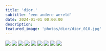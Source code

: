 ```yaml
---
title: 'dior.'
subtitle: 'een andere wereld'
date: 2024-01-01 00:00:00
description: 
featured_image: 'photos/dior/dior_010.jpg'
---
```



<div class="gallery" data-columns="3">
    <img src="/photos/dior/dior_001.jpg">
    <img src="/photos/dior/dior_010.jpg">
    <img src="/photos/dior/dior_002.jpg">
    <img src="/photos/dior/dior_007.jpg">
    <img src="/photos/dior/dior_005.jpg">
    <img src="/photos/dior/dior_004.jpg">
    <img src="/photos/dior/dior_006.jpg">
    <img src="/photos/dior/dior_003.jpg">
    <img src="/photos/dior/dior_008.jpg">
</div>
